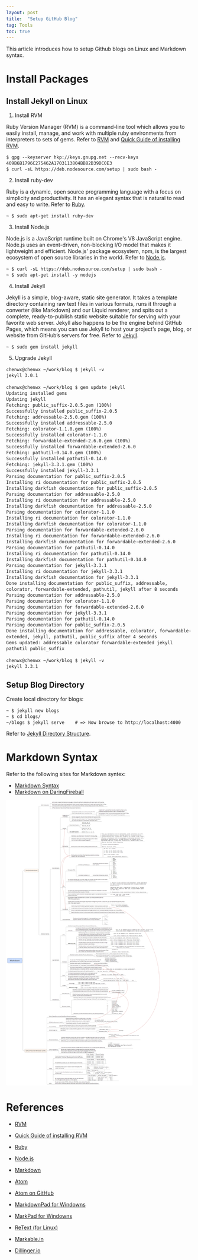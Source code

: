 ```yaml
---
layout: post
title:  "Setup GitHub Blog"
tag: Tools
toc: true
---
```


This article introduces how to setup Github blogs on Linux and Markdown syntax.

<!--more-->

# Install Packages

## Install Jekyll on Linux

1) Install RVM

Ruby Version Manager (RVM) is a command-line tool which allows you to easily install, manage, and work with multiple ruby environments from interpreters to sets of gems. Refer to [RVM](https://rvm.io/) and [Quick Guide of installing RVM](https://rvm.io/rvm/install).

```
$ gpg --keyserver hkp://keys.gnupg.net --recv-keys 409B6B1796C275462A1703113804BB82D39DC0E3
$ curl -sL https://deb.nodesource.com/setup | sudo bash -
```

2) Install ruby-dev

Ruby is a dynamic, open source programming language with a focus on simplicity and productivity. It has an elegant syntax that is natural to read and easy to write. Refer to [Ruby](https://www.ruby-lang.org/en/).

```
~ $ sudo apt-get install ruby-dev
```

3) Install Node.js

Node.js is a JavaScript runtime built on Chrome's V8 JavaScript engine. Node.js uses an event-driven, non-blocking I/O model that makes it lightweight and efficient. Node.js' package ecosystem, npm, is the largest ecosystem of open source libraries in the world. Refer to [Node.js](https://nodejs.org/).

```
~ $ curl -sL https://deb.nodesource.com/setup | sudo bash -
~ $ sudo apt-get install -y nodejs
```

4) Install Jekyll

Jekyll is a simple, blog-aware, static site generator. It takes a template directory containing raw text files in various formats, runs it through a converter (like Markdown) and our Liquid renderer, and spits out a complete, ready-to-publish static website suitable for serving with your favorite web server. Jekyll also happens to be the engine behind GitHub Pages, which means you can use Jekyll to host your project’s page, blog, or website from GitHub’s servers for free. Refer to [Jekyll](http://jekyllrb.com/).

```
~ $ sudo gem install jekyll
```

5) Upgrade Jekyll

```
chenwx@chenwx ~/work/blog $ jekyll -v
jekyll 3.0.1

chenwx@chenwx ~/work/blog $ gem update jekyll
Updating installed gems
Updating jekyll
Fetching: public_suffix-2.0.5.gem (100%)
Successfully installed public_suffix-2.0.5
Fetching: addressable-2.5.0.gem (100%)
Successfully installed addressable-2.5.0
Fetching: colorator-1.1.0.gem (100%)
Successfully installed colorator-1.1.0
Fetching: forwardable-extended-2.6.0.gem (100%)
Successfully installed forwardable-extended-2.6.0
Fetching: pathutil-0.14.0.gem (100%)
Successfully installed pathutil-0.14.0
Fetching: jekyll-3.3.1.gem (100%)
Successfully installed jekyll-3.3.1
Parsing documentation for public_suffix-2.0.5
Installing ri documentation for public_suffix-2.0.5
Installing darkfish documentation for public_suffix-2.0.5
Parsing documentation for addressable-2.5.0
Installing ri documentation for addressable-2.5.0
Installing darkfish documentation for addressable-2.5.0
Parsing documentation for colorator-1.1.0
Installing ri documentation for colorator-1.1.0
Installing darkfish documentation for colorator-1.1.0
Parsing documentation for forwardable-extended-2.6.0
Installing ri documentation for forwardable-extended-2.6.0
Installing darkfish documentation for forwardable-extended-2.6.0
Parsing documentation for pathutil-0.14.0
Installing ri documentation for pathutil-0.14.0
Installing darkfish documentation for pathutil-0.14.0
Parsing documentation for jekyll-3.3.1
Installing ri documentation for jekyll-3.3.1
Installing darkfish documentation for jekyll-3.3.1
Done installing documentation for public_suffix, addressable, colorator, forwardable-extended, pathutil, jekyll after 8 seconds
Parsing documentation for addressable-2.5.0
Parsing documentation for colorator-1.1.0
Parsing documentation for forwardable-extended-2.6.0
Parsing documentation for jekyll-3.3.1
Parsing documentation for pathutil-0.14.0
Parsing documentation for public_suffix-2.0.5
Done installing documentation for addressable, colorator, forwardable-extended, jekyll, pathutil, public_suffix after 4 seconds
Gems updated: addressable colorator forwardable-extended jekyll pathutil public_suffix

chenwx@chenwx ~/work/blog $ jekyll -v
jekyll 3.3.1
```

## Setup Blog Directory

Create local directory for blogs:

```
~ $ jekyll new blogs
~ $ cd blogs/
~/blogs $ jekyll serve    # => Now browse to http://localhost:4000
```

Refer to [Jekyll Directory Structure](http://jekyllrb.com/docs/structure/).

# Markdown Syntax

Refer to the following sites for Markdown syntex:

* [Markdown Syntax](http://www.markdown.cn)
* [Markdown on DaringFireball](http://daringfireball.net/projects/markdown/)

![Mindmap of Markdown Syntax](/assets/Markdown_Syntax.png)

# References

* [RVM](https://rvm.io/)
* [Quick Guide of installing RVM](https://rvm.io/rvm/install)
* [Ruby](https://www.ruby-lang.org/en/)
* [Node.js](https://nodejs.org/)
* [Markdown](http://www.markdown.cn)

* [Atom](https://atom.io)
* [Atom on GitHub](https://github.com/atom/atom)

* [MarkdownPad for Windowns](http://markdownpad.com)
* [MarkPad for Windowns](http://code52.org/DownmarkerWPF)
* [ReText (for Linux)](http://sourceforge.net/p/retext/home/ReText)
* [Markable.in](http://markable.in)
* [Dillinger.io](http://dillinger.io)
